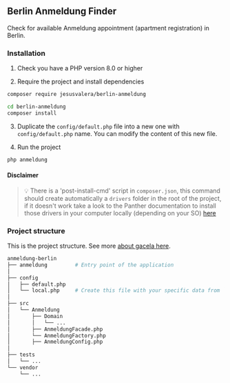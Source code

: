 ## Berlin Anmeldung Finder

Check for available Anmeldung appointment (apartment registration) in Berlin.

### Installation

1. Check you have a PHP version 8.0 or higher

2. Require the project and install dependencies

```bash
composer require jesusvalera/berlin-anmeldung
```

```bash
cd berlin-anmeldung
composer install
```

3. Duplicate the `config/default.php` file into a new one with `config/default.php` name. You can modify the content of
   this new file.

4. Run the project

```bash
php anmeldung
```

#### Disclaimer

> 💡 There is a 'post-install-cmd' script in `composer.json`, this command should create automatically a `drivers`
> folder in the root of the project, if it doesn't work take a look to the Panther documentation to install those
> drivers in your computer locally (depending on your SO) [here](https://github.com/symfony/panther#installing-chromedriver-and-geckodriver)

### Project structure

This is the project structure. See more [about gacela here](https://gacela-project.com/about-gacela/).

```bash
anmeldung-berlin
├── anmeldung         # Entry point of the application
│
├── config
│   ├── default.php
│   └── local.php     # Create this file with your specific data from `default.php` file.
│
├── src
│   └── Anmeldung
│       ├── Domain
│       │   └── ...
│       ├── AnmeldungFacade.php
│       └── AnmeldungFactory.php
│       ├── AnmeldungConfig.php
│
├── tests
│   └── ...
└── vendor
    └── ...
```
